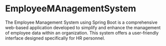 # EmployeeMAnagementSystem
The Employee Management System using Spring Boot is a comprehensive web-based application developed to simplify and enhance the management of employee data within an organization. This system offers a user-friendly interface designed specifically for HR personnel.
